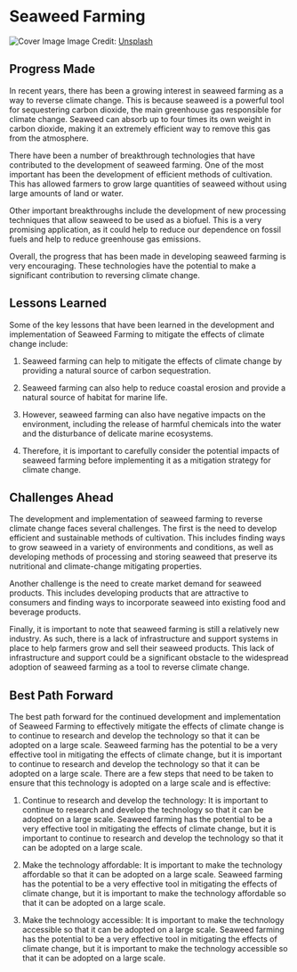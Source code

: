 # Seaweed Farming

![Cover Image](https://images.unsplash.com/photo-1650802760228-38d7bcd10c28?crop=entropy&cs=tinysrgb&fit=max&fm=jpg&ixid=Mnw0NDM1NTZ8MHwxfHNlYXJjaHwxfHxTZWF3ZWVkJTIwRmFybWluZ3xlbnwwfHx8fDE2ODMwNjI3MTQ&ixlib=rb-4.0.3&q=80&w=1080)
Image Credit: [Unsplash](https://unsplash.com/@eldocr)

## Progress Made

In recent years, there has been a growing interest in seaweed farming as a way to reverse climate change. This is because seaweed is a powerful tool for sequestering carbon dioxide, the main greenhouse gas responsible for climate change. Seaweed can absorb up to four times its own weight in carbon dioxide, making it an extremely efficient way to remove this gas from the atmosphere.

There have been a number of breakthrough technologies that have contributed to the development of seaweed farming. One of the most important has been the development of efficient methods of cultivation. This has allowed farmers to grow large quantities of seaweed without using large amounts of land or water.

Other important breakthroughs include the development of new processing techniques that allow seaweed to be used as a biofuel. This is a very promising application, as it could help to reduce our dependence on fossil fuels and help to reduce greenhouse gas emissions.

Overall, the progress that has been made in developing seaweed farming is very encouraging. These technologies have the potential to make a significant contribution to reversing climate change.

## Lessons Learned

Some of the key lessons that have been learned in the development and implementation of Seaweed Farming to mitigate the effects of climate change include:

1. Seaweed farming can help to mitigate the effects of climate change by providing a natural source of carbon sequestration.

2. Seaweed farming can also help to reduce coastal erosion and provide a natural source of habitat for marine life.

3. However, seaweed farming can also have negative impacts on the environment, including the release of harmful chemicals into the water and the disturbance of delicate marine ecosystems.

4. Therefore, it is important to carefully consider the potential impacts of seaweed farming before implementing it as a mitigation strategy for climate change.

## Challenges Ahead

The development and implementation of seaweed farming to reverse climate change faces several challenges. The first is the need to develop efficient and sustainable methods of cultivation. This includes finding ways to grow seaweed in a variety of environments and conditions, as well as developing methods of processing and storing seaweed that preserve its nutritional and climate-change mitigating properties.

Another challenge is the need to create market demand for seaweed products. This includes developing products that are attractive to consumers and finding ways to incorporate seaweed into existing food and beverage products.

Finally, it is important to note that seaweed farming is still a relatively new industry. As such, there is a lack of infrastructure and support systems in place to help farmers grow and sell their seaweed products. This lack of infrastructure and support could be a significant obstacle to the widespread adoption of seaweed farming as a tool to reverse climate change.

## Best Path Forward

The best path forward for the continued development and implementation of Seaweed Farming to effectively mitigate the effects of climate change is to continue to research and develop the technology so that it can be adopted on a large scale. Seaweed farming has the potential to be a very effective tool in mitigating the effects of climate change, but it is important to continue to research and develop the technology so that it can be adopted on a large scale. There are a few steps that need to be taken to ensure that this technology is adopted on a large scale and is effective:

1. Continue to research and develop the technology: It is important to continue to research and develop the technology so that it can be adopted on a large scale. Seaweed farming has the potential to be a very effective tool in mitigating the effects of climate change, but it is important to continue to research and develop the technology so that it can be adopted on a large scale.

2. Make the technology affordable: It is important to make the technology affordable so that it can be adopted on a large scale. Seaweed farming has the potential to be a very effective tool in mitigating the effects of climate change, but it is important to make the technology affordable so that it can be adopted on a large scale.

3. Make the technology accessible: It is important to make the technology accessible so that it can be adopted on a large scale. Seaweed farming has the potential to be a very effective tool in mitigating the effects of climate change, but it is important to make the technology accessible so that it can be adopted on a large scale.
